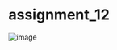 # assignment_12
![image](https://github.com/McRodoku/assignment_12/assets/126914671/cddebd9e-6d89-4bd2-86e7-d35f5d5b5700)
